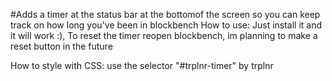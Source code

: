 #Adds a timer at the status bar at the bottomof the screen so you can keep track on how long you've been in blockbench
How to use: Just install it and it will work :), To reset the timer reopen blockbench, im planning to make a reset button in the future

How to style with CSS: use the selector "#trplnr-timer"
by trplnr
